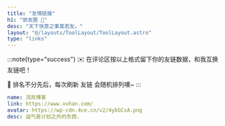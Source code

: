```yaml
---
title: "友情链接"
h1: "朋友圈 👭"
desc: "天下快意之事莫若友。"
layout: "@/layouts/ToolLayout/ToolLayout.astro"
type: "links"
---
```


:::note{type="success"}
✉️ 在评论区按以上格式留下你的友链数据，和我互换友链吧！

👭 排名不分先后，每次刷新 友链 会随机排列噢~
:::

```yaml
name: 流岚博客
link: https://www.vvhan.com/
avatar: https://wp-cdn.4ce.cn/v2/4ybGCsA.png
desc: 运气是计划之外的东西.
```
